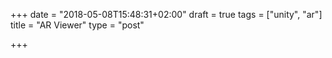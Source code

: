+++
date = "2018-05-08T15:48:31+02:00"
draft = true
tags = ["unity", "ar"]
title = "AR Viewer"
type = "post"

+++


